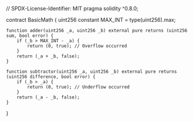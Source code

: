 // SPDX-License-Identifier: MIT
pragma solidity ^0.8.0;

contract BasicMath {
    uint256 constant MAX_INT = type(uint256).max;

    function adder(uint256 _a, uint256 _b) external pure returns (uint256 sum, bool error) {
        if (_b > MAX_INT - _a) {
            return (0, true); // Overflow occurred
        }
        return (_a + _b, false);
    }

    function subtractor(uint256 _a, uint256 _b) external pure returns (uint256 difference, bool error) {
        if (_b > _a) {
            return (0, true); // Underflow occurred
        }
        return (_a - _b, false);
    }
}